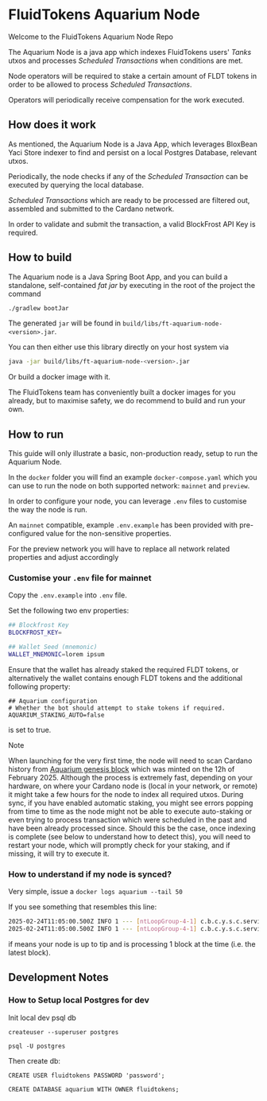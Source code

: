 # FluidTokens Aquarium Node 

Welcome to the FluidTokens Aquarium Node Repo

The Aquarium Node is a java app which indexes FluidTokens users' _Tanks_ utxos and processes _Scheduled Transactions_
when conditions are met.

Node operators will be required to stake a certain amount of FLDT tokens in order to be allowed to process _Scheduled Transactions_.

Operators will periodically receive compensation for the work executed.

## How does it work

As mentioned, the Aquarium Node is a Java App, which leverages BloxBean Yaci Store indexer to find and persist on a local
Postgres Database, relevant utxos.

Periodically, the node checks if any of the _Scheduled Transaction_ can be executed by querying the local database.

_Scheduled Transactions_ which are ready to be processed are filtered out, assembled and submitted to the Cardano network.

In order to validate and submit the transaction, a valid BlockFrost API Key is required.

## How to build

The Aquarium node is a Java Spring Boot App, and you can build a standalone, self-contained _fat jar_ by executing in the root 
of the project the command 

```bash
./gradlew bootJar
```

The generated `jar` will be found in `build/libs/ft-aquarium-node-<version>.jar`.

You can then either use this library directly on your host system via 

```bash
java -jar build/libs/ft-aquarium-node-<version>.jar 
``` 

Or build a docker image with it.

The FluidTokens team has conveniently built a docker images for you already, but to maximise safety, we do recommend 
to build and run your own.

## How to run

This guide will only illustrate a basic, non-production ready, setup to run the Aquarium Node.

In the `docker` folder you will find an example `docker-compose.yaml` which you can use to run the node on both supported 
network: `mainnet` and `preview`.

In order to configure your node, you can leverage `.env` files to customise the way the node is run.

An `mainnet` compatible, example `.env.example` has been provided with pre-configured value for the non-sensitive properties.

For the preview network you will have to replace all network related properties and adjust accordingly

### Customise your `.env` file for mainnet

Copy the `.env.example` into `.env` file.

Set the following two env properties:

```bash
## Blockfrost Key
BLOCKFROST_KEY=

## Wallet Seed (mnemonic)
WALLET_MNEMONIC=lorem ipsum
```

Ensure that the wallet has already staked the required FLDT tokens, or alternatively the wallet contains enough FLDT tokens
and the additional following property:

```
## Aquarium configuration
# Whether the bot should attempt to stake tokens if required.
AQUARIUM_STAKING_AUTO=false
```

is set to true.

> [!NOTE]  
> When launching for the very first time, the node will need to scan Cardano history from [Aquarium genesis block](https://cexplorer.io/block/8d55468951b4a8ee9f074e21fbe52574155665585887d002fce00b06a13d3de1)
> which was minted on the 12h of February 2025. Although the process is extremely fast, depending on your hardware, 
> on where your Cardano node is (local in your network, or remote) it might take a few hours for the node to index all required utxos.
> During sync, if you have enabled automatic staking, you might see errors popping from time to time as the node might not be able to 
> execute auto-staking or even trying to process transaction which were scheduled in the past and have been already processed since.
> Should this be the case, once indexing is complete (see below to understand how to detect this), you will need to restart your node,
> which will promptly check for your staking, and if missing, it will try to execute it.

### How to understand if my node is synced?

Very simple, issue a `docker logs aquarium --tail 50`

If you see something that resembles this line:
```bash
2025-02-24T11:05:00.500Z INFO 1 --- [ntLoopGroup-4-1] c.b.c.y.s.c.service.CursorServiceImpl : # of blocks written: 1
2025-02-24T11:05:00.500Z INFO 1 --- [ntLoopGroup-4-1] c.b.c.y.s.c.service.CursorServiceImpl : Block No: 11525533
```

if means your node is up to tip and is processing 1 block at the time (i.e. the latest block).

## Development Notes

### How to Setup local Postgres for dev

Init local dev psql db

`createuser --superuser postgres`

`psql -U postgres`

Then create db:

```
CREATE USER fluidtokens PASSWORD 'password';

CREATE DATABASE aquarium WITH OWNER fluidtokens;
```
